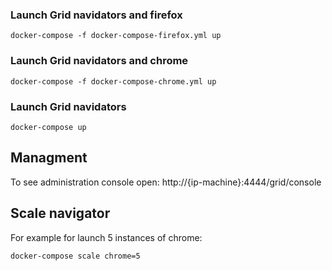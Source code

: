 ### Launch Grid navidators and firefox
```
docker-compose -f docker-compose-firefox.yml up
```

### Launch Grid navidators and chrome
```
docker-compose -f docker-compose-chrome.yml up
```

### Launch Grid navidators
```
docker-compose up
```

## Managment
To see administration console open: http://{ip-machine}:4444/grid/console

## Scale navigator
For example for launch 5 instances of chrome:
```
docker-compose scale chrome=5
```